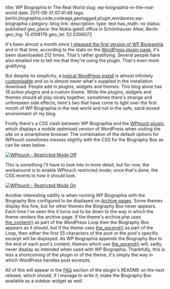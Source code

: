 title: WP Biographia In The Real World
slug: wp-biographia-in-the-real-world
date: 2011-08-31 07:41:48
tags: berlin,biographia,code,codeage,geotagged,plugin,wordpress,wp-biographia
category: blog
link: 
description: 
type: text
has_math: no
status: published
geo_place: the Nokia gate5 office in Schönhauser Allee, Berlin
geo_lng: 13.4108176
geo_lat: 52.5308072

It's been almost a month since [I released the first version of WP Biographia](/2011/08/08/wp-biographia-is-but-a-quarter-of-the-way-to-wp-mappa/ "/2011/08/08/wp-biographia-is-but-a-quarter-of-the-way-to-wp-mappa/") and in that time, according to the stats on the [WordPress plugin page](http://wordpress.org/extend/plugins/wp-biographia/ "http://wordpress.org/extend/plugins/wp-biographia/"), it's been downloaded 212 times. That's rather gratifying. Several people have also emailed me to tell me that they're using the plugin. That's even more gratifying.

But despite its simplicity, a [typical WordPress install](http://wordpress.org/download/ "http://wordpress.org/download/") is almost infinitely [customisable](http://wordpress.org/extend/ "http://wordpress.org/extend/") and so is almost never what's supplied in the installation download. People add in plugins, widgets and themes. This blog alone has 18 active plugins and a custom theme. While the plugins, widgets and themes should all play nicely together, sometimes there's strange and unforeseen side effects; here's two that have come to light over the first month of WP Biographia in the real world and not in the safe, sand-boxed environment of my blog.

<!-- TEASER_END -->

Firstly there's a CSS clash between WP Biographia and the [WPtouch plugin](http://wordpress.org/extend/plugins/wptouch/ "http://wordpress.org/extend/plugins/wptouch/"), which displays a mobile optimised version of WordPress when visiting the site on a smartphone browser. The combination of the default options for WPtouch sometimes messes slightly with the CSS for the Biography Box as can be seen below.



[![WPtouch - Restricted Mode Off](/wp-content/uploads/2011/08/WPtouch-Restricted-Mode-Off.png "WPtouch - Restricted Mode Off")](/wp-content/uploads/2011/08/WPtouch-Restricted-Mode-Off.png "/wp-content/uploads/2011/08/WPtouch-Restricted-Mode-Off.png")



This is something I'll have to look into in more detail, but for now, the workaround is to enable WPtouch restricted mode; once that's done, the CSS reverts to how it should look.

[![WPtouch - Restricted Mode On](/wp-content/uploads/2011/08/WPtouch-Restricted-Mode-On.png "WPtouch - Restricted Mode On")](/wp-content/uploads/2011/08/WPtouch-Restricted-Mode-On.png "/wp-content/uploads/2011/08/WPtouch-Restricted-Mode-On.png")



Another interesting oddity is when running WP Biographia with the Biography Box configured to be displayed on [Archive pages](http://codex.wordpress.org/Creating_an_Archive_Index "http://codex.wordpress.org/Creating_an_Archive_Index"). Some themes display this fine, but for other themes the Biography Box never appears. Each time I've seen this it turns out to be down to the way in which the theme renders the archive page. If the theme's archive.php uses [the\_content()](http://codex.wordpress.org/Function_Reference/the_content "http://codex.wordpress.org/Function_Reference/the_content") as part of the WordPress Loop then the Biography Box appears as it should, but if the theme uses [the\_excerpt()](http://codex.wordpress.org/Function_Reference/the_excerpt "http://codex.wordpress.org/Function_Reference/the_excerpt") as part of the Loop, then either the first 55 characters of the post or the post's specific excerpt will be displayed. As WP Biographia appends the Biography Box to the end of each post's content, themes which use [the\_excerpt()](http://codex.wordpress.org/Function_Reference/the_excerpt "http://codex.wordpress.org/Function_Reference/the_excerpt") will, sadly, never display as intended when used with WP Biographia. Thankfully, this is less a shortcoming of the plugin or of the theme, it's simply the way in which WordPress handles post excerpts.

All of this will appear in the [FAQ](http://wordpress.org/extend/plugins/wp-biographia/faq/ "http://wordpress.org/extend/plugins/wp-biographia/faq/") section of the plugin's README on the next release, which should, if I manage to write it, make the Biography Box available as a sidebar widget as well.


